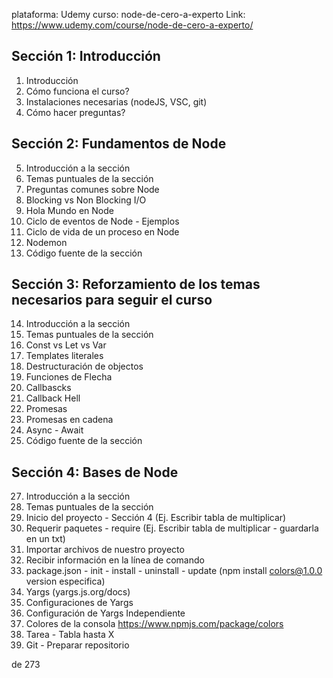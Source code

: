 plataforma: Udemy
curso: node-de-cero-a-experto
Link: https://www.udemy.com/course/node-de-cero-a-experto/

## Sección 1: Introducción
1. Introducción
2. Cómo funciona el curso?
3. Instalaciones necesarias (nodeJS, VSC, git)
4. Cómo hacer preguntas?

## Sección 2: Fundamentos de Node
5. Introducción a la sección
6. Temas puntuales de la sección
7. Preguntas comunes sobre Node
8. Blocking vs Non Blocking I/O
9. Hola Mundo en Node
10. Ciclo de eventos de Node - Ejemplos
11. Ciclo de vida de un proceso en Node
12. Nodemon
13. Código fuente de la sección

## Sección 3: Reforzamiento de los temas necesarios para seguir el curso
14. Introducción a la sección
15. Temas puntuales de la sección
16. Const vs Let vs Var
17. Templates literales
18. Destructuración de objectos
19. Funciones de Flecha
20. Callbascks
21. Callback Hell
23. Promesas
24. Promesas en cadena
25. Async - Await
26. Código fuente de la sección

## Sección 4: Bases de Node
27. Introducción a la sección
28. Temas puntuales de la sección
29. Inicio del proyecto - Sección 4 (Ej. Escribir tabla de multiplicar)
30. Requerir paquetes - require (Ej. Escribir tabla de multiplicar - guardarla en un txt)
31. Importar archivos de nuestro proyecto
32. Recibir información en la línea de comando
33. package.json - init - install - uninstall - update (npm install colors@1.0.0 version especifica)
34. Yargs (yargs.js.org/docs)
35. Configuraciones de Yargs
36. Configuración de Yargs Independiente
37. Colores de la consola https://www.npmjs.com/package/colors
38. Tarea - Tabla hasta X
39. Git - Preparar repositorio


de 273